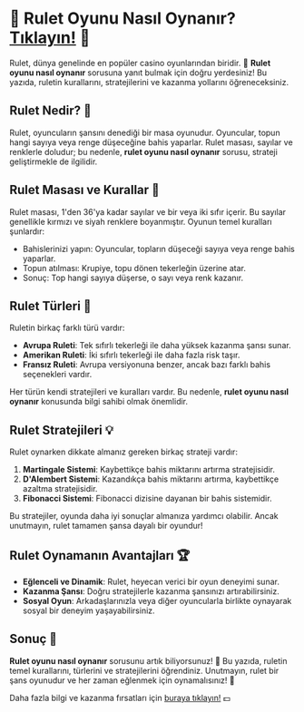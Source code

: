 # 🎲 Rulet Oyunu Nasıl Oynanır? [Tıklayın!](https://casinotr.link/gWCRZ4) 💸

Rulet, dünya genelinde en popüler casino oyunlarından biridir. 🎉 **Rulet oyunu nasıl oynanır** sorusuna yanıt bulmak için doğru yerdesiniz! Bu yazıda, ruletin kurallarını, stratejilerini ve kazanma yollarını öğreneceksiniz.

## Rulet Nedir? 🧐

Rulet, oyuncuların şansını denediği bir masa oyunudur. Oyuncular, topun hangi sayıya veya renge düşeceğine bahis yaparlar. Rulet masası, sayılar ve renklerle doludur; bu nedenle, **rulet oyunu nasıl oynanır** sorusu, strateji geliştirmekle de ilgilidir. 

## Rulet Masası ve Kurallar 🎡

Rulet masası, 1'den 36'ya kadar sayılar ve bir veya iki sıfır içerir. Bu sayılar genellikle kırmızı ve siyah renklere boyanmıştır. Oyunun temel kuralları şunlardır:

- Bahislerinizi yapın: Oyuncular, topların düşeceği sayıya veya renge bahis yaparlar. 
- Topun atılması: Krupiye, topu dönen tekerleğin üzerine atar.
- Sonuç: Top hangi sayıya düşerse, o sayı veya renk kazanır.

## Rulet Türleri 🎰

Ruletin birkaç farklı türü vardır:

- **Avrupa Ruleti**: Tek sıfırlı tekerleği ile daha yüksek kazanma şansı sunar.
- **Amerikan Ruleti**: İki sıfırlı tekerleği ile daha fazla risk taşır.
- **Fransız Ruleti**: Avrupa versiyonuna benzer, ancak bazı farklı bahis seçenekleri vardır.

Her türün kendi stratejileri ve kuralları vardır. Bu nedenle, **rulet oyunu nasıl oynanır** konusunda bilgi sahibi olmak önemlidir.

## Rulet Stratejileri 💡

Rulet oynarken dikkate almanız gereken birkaç strateji vardır:

1. **Martingale Sistemi**: Kaybettikçe bahis miktarını artırma stratejisidir. 
2. **D'Alembert Sistemi**: Kazandıkça bahis miktarını artırma, kaybettikçe azaltma stratejisidir.
3. **Fibonacci Sistemi**: Fibonacci dizisine dayanan bir bahis sistemidir.

Bu stratejiler, oyunda daha iyi sonuçlar almanıza yardımcı olabilir. Ancak unutmayın, rulet tamamen şansa dayalı bir oyundur!

## Rulet Oynamanın Avantajları 🏆

- **Eğlenceli ve Dinamik**: Rulet, heyecan verici bir oyun deneyimi sunar.
- **Kazanma Şansı**: Doğru stratejilerle kazanma şansınızı artırabilirsiniz.
- **Sosyal Oyun**: Arkadaşlarınızla veya diğer oyuncularla birlikte oynayarak sosyal bir deneyim yaşayabilirsiniz.

## Sonuç 🎊

**Rulet oyunu nasıl oynanır** sorusunu artık biliyorsunuz! 🎉 Bu yazıda, ruletin temel kurallarını, türlerini ve stratejilerini öğrendiniz. Unutmayın, rulet bir şans oyunudur ve her zaman eğlenmek için oynamalısınız! 🥳

Daha fazla bilgi ve kazanma fırsatları için [buraya tıklayın!](https://casinotr.link/gWCRZ4) 💵

